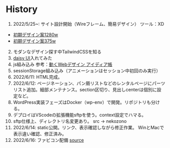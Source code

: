 # History
1. 2022/5/25~: サイト設計開始（Wireフレーム、簡易デザイン） ツール：XD
  - [初期デザイン案1280w](https://xd.adobe.com/view/193944f9-4114-4ae5-bb9f-5cd4284df7d6-4c6a/?fullscreen)
  - [初期デザイン案375w](https://xd.adobe.com/view/e0d61eca-fe49-4461-8113-8ac5e36b7315-b585/?fullscreen)
2. モダンなデザイン探す中TailwindCSSを知る
3. [daisy UI](https://daisyui.com/)入れてみた
4. js組み込み 参考：[動くWebデザイン
アイディア帳](https://coco-factory.jp/ugokuweb/)
5. sessionStorage組み込み（アニメーションはセッション中初回のみ実行）
6. 2022/6/11: HTML完成。
7. 2022/6/12: ページネーション、パン屑リストなどのレンタルページにパーツリスト追加。細部メンテナンス。section区切り、見出しcenterは個別に設定など。
8. WordPress実装フェーズはDocker（wp-env）で開発。リポジトリも分ける。
9. デプロイはVScodeの拡張機能sftpを使う。context設定でハマる。
10. sftp仕様上、ディレクトリ名変更あり。 src → nekozono 
11. 2022/6/14: static公開。リンク、表示確認しながら修正作業。 WinとMacで表示違い確認、修正済み。
12. 2022/6/16: ファビコン配備 [source](https://evilmartians.com/chronicles/how-to-favicon-in-2021-six-files-that-fit-most-needs)
